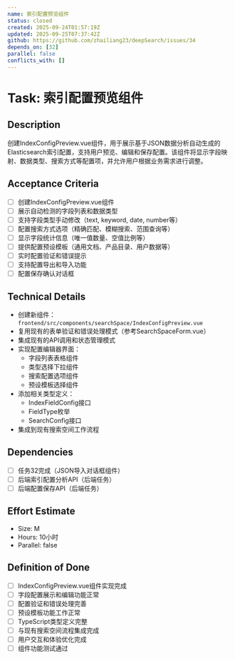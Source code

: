 ```yaml
---
name: 索引配置预览组件
status: closed
created: 2025-09-24T01:57:19Z
updated: 2025-09-25T07:37:42Z
github: https://github.com/zhailiang23/deepSearch/issues/34
depends_on: [32]
parallel: false
conflicts_with: []
---
```


# Task: 索引配置预览组件

## Description
创建IndexConfigPreview.vue组件，用于展示基于JSON数据分析自动生成的Elasticsearch索引配置，支持用户预览、编辑和保存配置。该组件将显示字段映射、数据类型、搜索方式等配置项，并允许用户根据业务需求进行调整。

## Acceptance Criteria
- [ ] 创建IndexConfigPreview.vue组件
- [ ] 展示自动检测的字段列表和数据类型
- [ ] 支持字段类型手动修改（text, keyword, date, number等）
- [ ] 配置搜索方式选项（精确匹配、模糊搜索、范围查询等）
- [ ] 显示字段统计信息（唯一值数量、空值比例等）
- [ ] 提供配置预设模板（通用文档、产品目录、用户数据等）
- [ ] 实时配置验证和错误提示
- [ ] 支持配置导出和导入功能
- [ ] 配置保存确认对话框

## Technical Details
- 创建新组件：`frontend/src/components/searchSpace/IndexConfigPreview.vue`
- 复用现有的表单验证和错误处理模式（参考SearchSpaceForm.vue）
- 集成现有的API调用和状态管理模式
- 实现配置编辑器界面：
  - 字段列表表格组件
  - 类型选择下拉组件
  - 搜索配置选项组件
  - 预设模板选择组件
- 添加相关类型定义：
  - IndexFieldConfig接口
  - FieldType枚举
  - SearchConfig接口
- 集成到现有搜索空间工作流程

## Dependencies
- [ ] 任务32完成（JSON导入对话框组件）
- [ ] 后端索引配置分析API（后端任务）
- [ ] 后端配置保存API（后端任务）

## Effort Estimate
- Size: M
- Hours: 10小时
- Parallel: false

## Definition of Done
- [ ] IndexConfigPreview.vue组件实现完成
- [ ] 字段配置展示和编辑功能正常
- [ ] 配置验证和错误处理完善
- [ ] 预设模板功能工作正常
- [ ] TypeScript类型定义完整
- [ ] 与现有搜索空间流程集成完成
- [ ] 用户交互和体验优化完成
- [ ] 组件功能测试通过